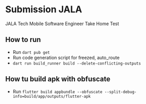 # Submission JALA

JALA Tech Mobile Software Engineer Take Home Test

## How to run
- Run `dart pub get`
- Run code generation script for freezed, auto_route
- `dart run build_runner build --delete-conflicting-outputs`

## How tu build apk with obfuscate
- Run `flutter build appbundle --obfuscate --split-debug-info=build/app/outputs/flutter-apk`